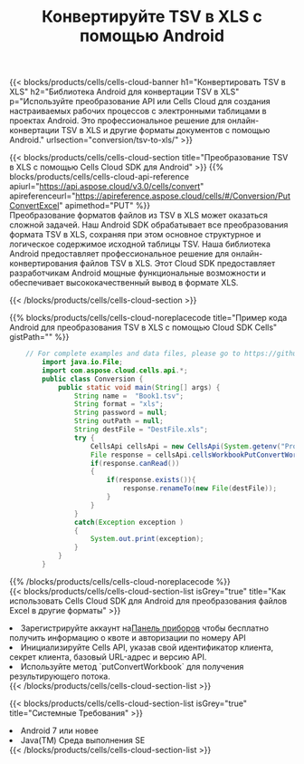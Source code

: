 ﻿---
title:  Конвертируйте TSV в XLS с помощью Android
description:  Использование Cloud SDK Aspose.Cells для Android для преобразования файла формата TSV в файл формата XLS.
kwords: Excel, Convert TSV to XLS, REST, Android
howto: How to convert TSV to XLS using Aspose.Cells Cloud Android library.
---
{{< blocks/products/cells/cells-cloud-banner h1="Конвертировать TSV в XLS" h2="Библиотека Android для конвертации TSV в XLS" p="Используйте преобразование API или Cells Cloud для создания настраиваемых рабочих процессов с электронными таблицами в проектах Android. Это профессиональное решение для онлайн-конвертации TSV в XLS и другие форматы документов с помощью Android." urlsection="conversion/tsv-to-xls/" >}}

{{< blocks/products/cells/cells-cloud-section title="Преобразование TSV в XLS с помощью Cells Cloud SDK для Android" >}}
{{% blocks/products/cells/cells-cloud-api-reference apiurl="https://api.aspose.cloud/v3.0/cells/convert" apireferenceurl="https://apireference.aspose.cloud/cells/#/Conversion/PutConvertExcel" apimethod="PUT" %}}
<br/>
Преобразование форматов файлов из TSV в XLS может оказаться сложной задачей. Наш Android SDK обрабатывает все преобразования формата TSV в XLS, сохраняя при этом основное структурное и логическое содержимое исходной таблицы TSV. Наша библиотека Android предоставляет профессиональное решение для онлайн-конвертирования файлов TSV в XLS. Этот Cloud SDK предоставляет разработчикам Android мощные функциональные возможности и обеспечивает высококачественный вывод в формате XLS.

{{< /blocks/products/cells/cells-cloud-section >}}

{{% blocks/products/cells/cells-cloud-noreplacecode title="Пример кода Android для преобразования TSV в XLS с помощью Cloud SDK Cells" gistPath="" %}}
 
```java
    // For complete examples and data files, please go to https://github.com/aspose-cells-cloud/aspose-cells-cloud-android/
        import java.io.File;
        import com.aspose.cloud.cells.api.*;
        public class Conversion {
            public static void main(String[] args) {
                String name =  "Book1.tsv";
                String format = "xls";
                String password = null;
                String outPath = null;
                String destFile = "DestFile.xls";
                try {
                    CellsApi cellsApi = new CellsApi(System.getenv("ProductClientId"), System.getenv("ProductClientSecret"));
                    File response = cellsApi.cellsWorkbookPutConvertWorkbook(new File(name), format, password, outPath, null,null);            
                    if(response.canRead())
                    {
                        if(response.exists()){
                            response.renameTo(new File(destFile));
                        }                
                    }
                }
                catch(Exception exception )
                {
                    System.out.print(exception);
                }
            }
        }
```
 
{{% /blocks/products/cells/cells-cloud-noreplacecode %}}
<br/>
{{< blocks/products/cells/cells-cloud-section-list isGrey="true" title="Как использовать Cells Cloud SDK для Android для преобразования файлов Excel в другие форматы" >}}
<li> Зарегистрируйте аккаунт на<a href="https://dashboard.aspose.cloud/">Панель приборов</a> чтобы бесплатно получить информацию о квоте и авторизации по номеру API</li>
<li>Инициализируйте Cells API, указав свой идентификатор клиента, секрет клиента, базовый URL-адрес и версию API.</li>
<li>Используйте метод `putConvertWorkbook` для получения результирующего потока.</li>
{{< /blocks/products/cells/cells-cloud-section-list >}}

{{< blocks/products/cells/cells-cloud-section-list isGrey="true" title="Системные Требования" >}}
<li>Android 7 или новее</li>
<li>Java(TM) Среда выполнения SE</li>
{{< /blocks/products/cells/cells-cloud-section-list >}}
